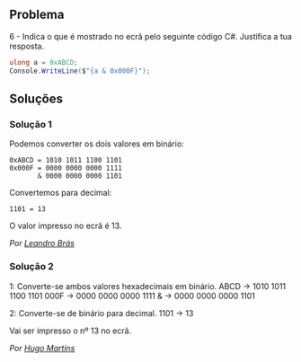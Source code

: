 ﻿## Problema

6 - Indica o que é mostrado no ecrã pelo seguinte código C#. Justifica a tua
resposta.

```cs
ulong a = 0xABCD;
Console.WriteLine($"{a & 0x000F}");
```

## Soluções

### Solução 1

Podemos converter os dois valores em binário:

	0xABCD = 1010 1011 1100 1101
	0x000F = 0000 0000 0000 1111
	       & 0000 0000 0000 1101

Convertemos para decimal:

	1101 = 13

O valor impresso no ecrã é 13.

*Por [Leandro Brás](https://github.com/xShadoWalkeR)*

### Solução 2

1: Converte-se ambos valores hexadecimais em binário.
	ABCD      -> 1010 1011 1100 1101
	000F   	  -> 0000 0000 0000 1111
	   &	  -> 0000 0000 0000 1101

2: Converte-se de binário para decimal.
	1101 -> 13

Vai ser impresso o nº 13 no ecrã.
 
*Por [Hugo Martins](https://github.com/DaPikachuOnMeth)*
